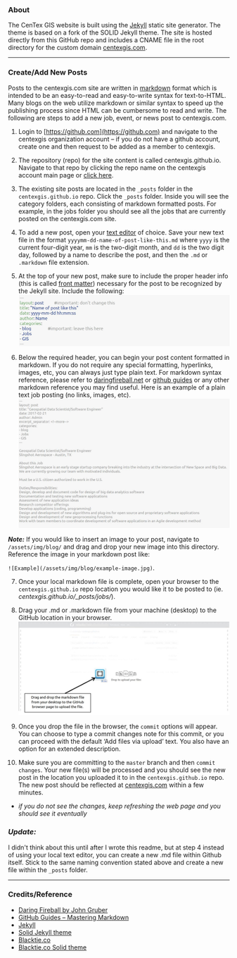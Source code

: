 ### About
The CenTex GIS website is built using the [Jekyll](http://jekyllrb.com/docs/home/) static site generator. The theme is based on a fork of the SOLID Jekyll theme. The site is hosted directly from this GitHub repo and includes a CNAME file in the root directory for the custom domain [centexgis.com](http://centexgis.com).

------------------------
### Create/Add New Posts
Posts to the centexgis.com site are written in [markdown](https://daringfireball.net/projects/markdown/syntax) format which is intended to be an easy-to-read and easy-to-write syntax for text-to-HTML. Many blogs on the web utilize markdown or similar syntax to speed up the publishing process since HTML can be cumbersome to read and write. The following are steps to add a new job, event, or news post to centexgis.com.

1. Login to [https://github.com](https://github.com) and navigate to the centexgis organization account – if you do not have a github account, create one and then request to be added as a member to centexgis.

2. The repository (repo) for the site content is called centexgis.github.io. Navigate to that repo by clicking the repo name on the centexgis account main page or [click here](https://github.com/centexgis/centexgis.github.io).

3. The existing site posts are located in the `_posts` folder in the `centexgis.github.io` repo. Click the `_posts` folder. Inside you will see the category folders, each consisting of markdown formatted posts. For example, in the jobs folder you should see all the jobs that are currently posted on the centexgis.com site.

4. To add a new post, open your [text editor](https://atom.io/) of choice. Save your new text file in the format `yyyymm-dd-name-of-post-like-this.md` where `yyyy` is the current four-digit year, `mm` is the two-digit month, and `dd` is the two digit day, followed by a name to describe the post, and then the `.md` or `.markdown` file extension.

5. At the top of your new post, make sure to include the proper header info (this is called [front matter](https://jekyllrb.com/docs/frontmatter/)) necessary for the post to be recognized by the Jekyll site. Include the following:
![front matter](assets/img/front-matter.jpg)

6. Below the required header, you can begin your post content formatted in markdown. If you do
not require any special formatting, hyperlinks, images, etc, you can always just type plain text. For markdown syntax reference, please refer to [daringfireball.net](https://daringfireball.net/projects/markdown/) or [github guides](https://guides.github.com/features/mastering-markdown/) or any other
markdown reference you may find useful.
 Here is an example of a plain text job posting (no links, images, etc).
![markdown example](assets/img/md_example.jpg)

 ***Note:*** If you would like to insert an image to your post, navigate to `/assets/img/blog/` and drag and drop your new image into this directory. Reference the image in your markdown post like:

 `![Example](/assets/img/blog/example-image.jpg)`.

7. Once your local markdown file is complete, open your browser to the `centexgis.github.io` repo location you would like it to be posted to (ie. *centexgis.github.io/_posts/jobs/*).

8. Drag your .md or .markdown file from your machine (desktop) to the GitHub location in your browser.
![drag drop md](assets/img/drag_md.jpg)

9. Once you drop the file in the browser, the `commit` options will appear. You can choose to type a commit changes note for this commit, or you can proceed with the default ‘Add files via upload’ text. You also have an option for an extended description.

10. Make sure you are committing to the `master` branch and then `commit changes`. Your new file(s) will be processed and you should see the new post in the location you uploaded it to in the `centexgis.github.io` repo. The new post should be reflected at [centexgis.com](http://centexgis.com) within a few minutes.
 - *if you do not see the changes, keep refreshing the web page and you should see it eventually*
 
### ***Update:***
I didn't think about this until after I wrote this readme, but at step 4 instead of using your local text editor, you can create a new .md file within Github itself. Stick to the same naming convention stated above and create a new file within the `_posts` folder.


---------------------
### Credits/Reference
- [Daring Fireball by John Gruber](https://daringfireball.net/projects/markdown/)
- [GitHub Guides – Mastering Markdown](https://guides.github.com/features/mastering-markdown/)
- [Jekyll](https://jekyllrb.com)
- [Solid Jekyll theme](http://jekyllthemes.org/themes/solid/)
- [Blacktie.co](http://blacktie.co)
- [Blacktie.co Solid theme](http://blacktie.co/2014/05/solid-multipurpose-theme/)
